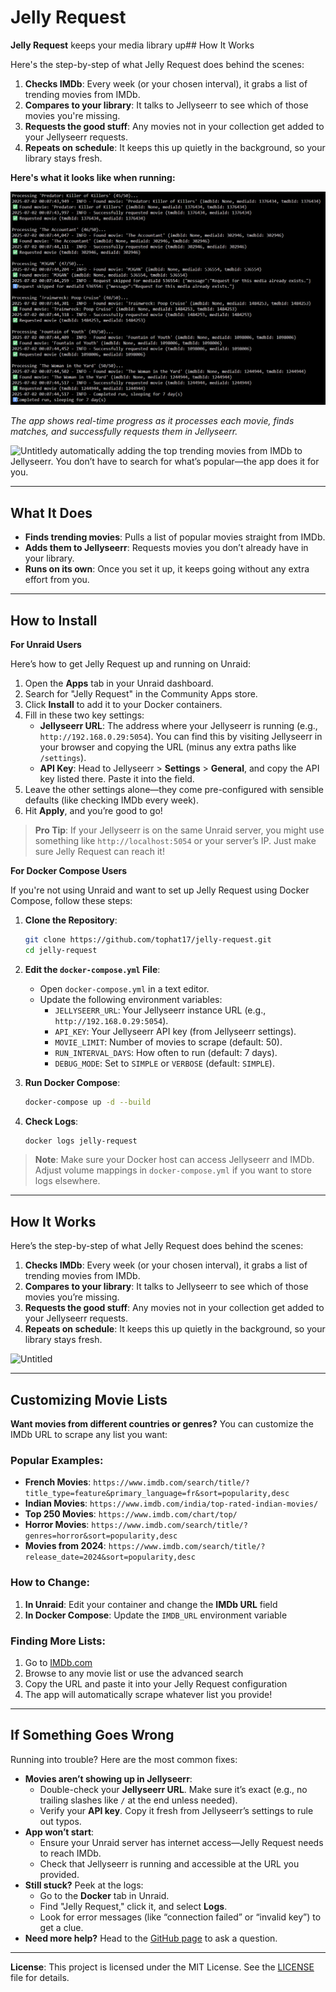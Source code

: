 # Jelly Request

**Jelly Request** keeps your media library up## How It Works

Here's the step-by-step of what Jelly Request does behind the scenes:

1. **Checks IMDb**: Every week (or your chosen interval), it grabs a list of trending movies from IMDb.
2. **Compares to your library**: It talks to Jellyseerr to see which of those movies you're missing.
3. **Requests the good stuff**: Any movies not in your collection get added to your Jellyseerr requests.
4. **Repeats on schedule**: It keeps this up quietly in the background, so your library stays fresh.

**Here's what it looks like when running:**

![App Running Screenshot](images/image-running-demo.png)

*The app shows real-time progress as it processes each movie, finds matches, and successfully requests them in Jellyseerr.*

![Untitled](https://github.com/user-attachments/assets/d8cc3468-a3a1-447a-8444-8f590e20d222)y automatically adding the top trending movies from IMDb to Jellyseerr. You don’t have to search for what’s popular—the app does it for you.

---

## What It Does

- **Finds trending movies**: Pulls a list of popular movies straight from IMDb.
- **Adds them to Jellyseerr**: Requests movies you don’t already have in your library.
- **Runs on its own**: Once you set it up, it keeps going without any extra effort from you.

---

## How to Install

**For Unraid Users**

Here’s how to get Jelly Request up and running on Unraid:

1. Open the **Apps** tab in your Unraid dashboard.
2. Search for "Jelly Request" in the Community Apps store.
3. Click **Install** to add it to your Docker containers.
4. Fill in these two key settings:
   - **Jellyseerr URL**: The address where your Jellyseerr is running (e.g., `http://192.168.0.29:5054`). You can find this by visiting Jellyseerr in your browser and copying the URL (minus any extra paths like `/settings`).
   - **API Key**: Head to Jellyseerr > **Settings** > **General**, and copy the API key listed there. Paste it into the field.
5. Leave the other settings alone—they come pre-configured with sensible defaults (like checking IMDb every week).
6. Hit **Apply**, and you’re good to go!

> **Pro Tip**: If your Jellyseerr is on the same Unraid server, you might use something like `http://localhost:5054` or your server’s IP. Just make sure Jelly Request can reach it!

**For Docker Compose Users**

If you're not using Unraid and want to set up Jelly Request using Docker Compose, follow these steps:

1. **Clone the Repository**:
   ```bash
   git clone https://github.com/tophat17/jelly-request.git
   cd jelly-request
   ```

2. **Edit the `docker-compose.yml` File**:
   - Open `docker-compose.yml` in a text editor.
   - Update the following environment variables:
     - `JELLYSEERR_URL`: Your Jellyseerr instance URL (e.g., `http://192.168.0.29:5054`).
     - `API_KEY`: Your Jellyseerr API key (from Jellyseerr settings).
     - `MOVIE_LIMIT`: Number of movies to scrape (default: 50).
     - `RUN_INTERVAL_DAYS`: How often to run (default: 7 days).
     - `DEBUG_MODE`: Set to `SIMPLE` or `VERBOSE` (default: `SIMPLE`).

3. **Run Docker Compose**:
   ```bash
   docker-compose up -d --build
   ```

4. **Check Logs**:
   ```bash
   docker logs jelly-request
   ```

> **Note**: Make sure your Docker host can access Jellyseerr and IMDb. Adjust volume mappings in `docker-compose.yml` if you want to store logs elsewhere.

---

## How It Works

Here’s the step-by-step of what Jelly Request does behind the scenes:

1. **Checks IMDb**: Every week (or your chosen interval), it grabs a list of trending movies from IMDb.
2. **Compares to your library**: It talks to Jellyseerr to see which of those movies you’re missing.
3. **Requests the good stuff**: Any movies not in your collection get added to your Jellyseerr requests.
4. **Repeats on schedule**: It keeps this up quietly in the background, so your library stays fresh.

![Untitled](https://github.com/user-attachments/assets/d8cc3468-a3a1-447a-8444-8f590e20d222)

---

## Customizing Movie Lists

**Want movies from different countries or genres?** You can customize the IMDb URL to scrape any list you want:

### Popular Examples:
- **French Movies**: `https://www.imdb.com/search/title/?title_type=feature&primary_language=fr&sort=popularity,desc`
- **Indian Movies**: `https://www.imdb.com/india/top-rated-indian-movies/`
- **Top 250 Movies**: `https://www.imdb.com/chart/top/`
- **Horror Movies**: `https://www.imdb.com/search/title/?genres=horror&sort=popularity,desc`
- **Movies from 2024**: `https://www.imdb.com/search/title/?release_date=2024&sort=popularity,desc`

### How to Change:
1. **In Unraid**: Edit your container and change the **IMDb URL** field
2. **In Docker Compose**: Update the `IMDB_URL` environment variable

### Finding More Lists:
1. Go to [IMDb.com](https://www.imdb.com) 
2. Browse to any movie list or use the advanced search
3. Copy the URL and paste it into your Jelly Request configuration
4. The app will automatically scrape whatever list you provide!

---

## If Something Goes Wrong

Running into trouble? Here are the most common fixes:

- **Movies aren’t showing up in Jellyseerr**:
  - Double-check your **Jellyseerr URL**. Make sure it’s exact (e.g., no trailing slashes like `/` at the end unless needed).
  - Verify your **API key**. Copy it fresh from Jellyseerr’s settings to rule out typos.
- **App won’t start**:
  - Ensure your Unraid server has internet access—Jelly Request needs to reach IMDb.
  - Check that Jellyseerr is running and accessible at the URL you provided.
- **Still stuck?** Peek at the logs:
  - Go to the **Docker** tab in Unraid.
  - Find "Jelly Request," click it, and select **Logs**.
  - Look for error messages (like “connection failed” or “invalid key”) to get a clue.
- **Need more help?** Head to the [GitHub page](https://github.com/tophat17/jelly-request) to ask a question.

---

**License**: This project is licensed under the MIT License. See the [LICENSE](LICENSE) file for details.
